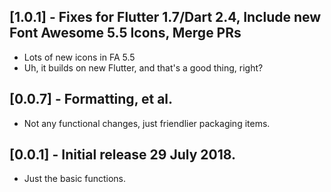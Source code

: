 ## [1.0.1] - Fixes for Flutter 1.7/Dart 2.4, Include new Font Awesome 5.5 Icons, Merge PRs

*  Lots of new icons in FA 5.5
*  Uh, it builds on new Flutter, and that's a good thing, right?

## [0.0.7] - Formatting, et al.

*  Not any functional changes, just friendlier packaging items.


## [0.0.1] - Initial release 29 July 2018.

*  Just the basic functions.
